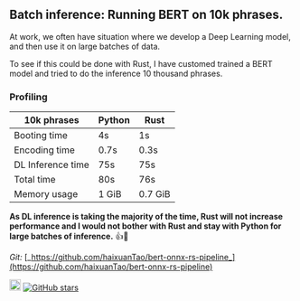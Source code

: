 ## Batch inference: Running BERT on 10k phrases.	

At work, we often have situation where we develop a Deep Learning model, and then use it on large batches of data.

To see if this could be done with Rust, I have customed trained a BERT model and tried to do the inference 10 thousand phrases.

### Profiling

|10k phrases |Python |Rust |
| --- | --- | --- |
|Booting time |4s |1s |
|Encoding time |0.7s |0.3s |
|DL Inference time |75s |75s |
|Total time |80s |76s |
|Memory usage |1 GiB |0.7 GiB |

**As DL inference is taking the majority of the time, Rust will not increase performance and I would not bother with Rust and stay with Python for large batches of inference.**   👍🐍

_Git:_  [_https://github.com/haixuanTao/bert-onnx-rs-pipeline_](https://github.com/haixuanTao/bert-onnx-rs-pipeline)

[<img alt="github" src="https://img.shields.io/badge/bert--onnx--rs--server-fff?labelColor=000&logo=github" height="20">](https://github.com/haixuantao/bert-onnx-rs-server)
[![GitHub stars](https://img.shields.io/github/stars/haixuanTao/bert-onnx-rs-server?style=social&label=Star&maxAge=2592000)](https://github.com/haixuanTao/bert-onnx-rs-server/)
